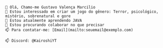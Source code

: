     👋 Olá, Chamo-me Gustavo Valença Marcilio
    👀 Estou interessado em criar um jogo do gênero: Terror, psicológico, mistério, sobrenatural e gore
    🌱 Estou atualmente aprendendo JAVA
    💞️ Estou procurando colaborar no que precisar
    📫 Para contatar-me: [Email](mailto:seuemail@exemplo.com)

    📫 Discord: @KairoshiYT

<!---
ValencaGustavo/ValencaGustavo is a ✨ special ✨ repository because its `README.md` (this file) appears on your GitHub profile.
You can click the Preview link to take a look at your changes.
--->
